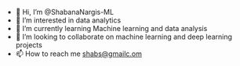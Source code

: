 - 👋 Hi, I’m @ShabanaNargis-ML
- 👀 I’m interested in data analytics
- 🌱 I’m currently learning Machine learning and data analysis
- 💞️ I’m looking to collaborate on machine learning and deep learning projects
- 📫 How to reach me shabs@gmailc.om

<!---
ShabanaNargis-ML/ShabanaNargis-ML is a ✨ special ✨ repository because its `README.md` (this file) appears on your GitHub profile.
You can click the Preview link to take a look at your changes.
--->

